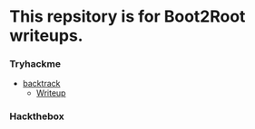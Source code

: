 # This repsitory is for Boot2Root writeups.

### Tryhackme
- [backtrack](https://tryhackme.com/r/room/backtrack)
	- [Writeup](./01_thm/Backtrack/note.md)
### Hackthebox
